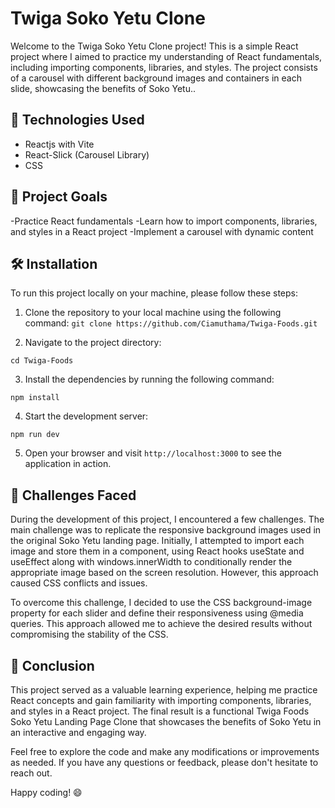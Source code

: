 # Twiga Soko Yetu Clone

Welcome to the Twiga Soko Yetu Clone project! This is a simple React project where I aimed to practice my understanding of React fundamentals, including importing components, libraries, and styles. The project consists of a carousel with different background images and containers in each slide, showcasing the benefits of Soko Yetu..

## 🚀 Technologies Used
- Reactjs with Vite
- React-Slick (Carousel Library)
- CSS 


## 🎯 Project Goals
-Practice React fundamentals
-Learn how to import components, libraries, and styles in a React project
-Implement a carousel with dynamic content


## 🛠️ Installation

To run this project locally on your machine, please follow these steps:

1. Clone the repository to your local machine using the following command:
`git clone https://github.com/Ciamuthama/Twiga-Foods.git`

2. Navigate to the project directory:

`cd Twiga-Foods`

3. Install the dependencies by running the following command:

`npm install`

4. Start the development server:

`npm run dev`

5. Open your browser and visit `http://localhost:3000` to see the application in action.

## 🤔 Challenges Faced

During the development of this project, I encountered a few challenges. The main challenge was to replicate the responsive background images used in the original Soko Yetu landing page. Initially, I attempted to import each image and store them in a component, using React hooks useState and useEffect along with windows.innerWidth to conditionally render the appropriate image based on the screen resolution. However, this approach caused CSS conflicts and issues.

To overcome this challenge, I decided to use the CSS background-image property for each slider and define their responsiveness using @media queries. This approach allowed me to achieve the desired results without compromising the stability of the CSS.

## 🌟 Conclusion

This project served as a valuable learning experience, helping me practice React concepts and gain familiarity with importing components, libraries, and styles in a React project. The final result is a functional Twiga Foods Soko Yetu Landing Page Clone that showcases the benefits of Soko Yetu in an interactive and engaging way.

Feel free to explore the code and make any modifications or improvements as needed. If you have any questions or feedback, please don't hesitate to reach out.

Happy coding! 😄



